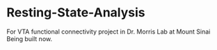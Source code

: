 # Resting-State-Analysis
For VTA functional connectivity project in Dr. Morris Lab at Mount Sinai
Being built now.
